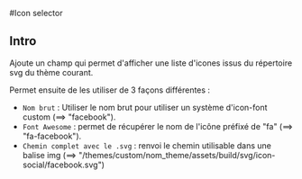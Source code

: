 #Icon selector

## Intro
Ajoute un champ qui permet d'afficher une liste d'icones issus du répertoire svg du thème courant.


Permet ensuite de les utiliser de 3 façons différentes :
- `Nom brut` : Utiliser le nom brut pour utiliser un système d'icon-font custom (==> "facebook").
- `Font Awesome` : permet de récupérer le nom de l'icône préfixé de "fa" (==> "fa-facebook").
- `Chemin complet avec le .svg` : renvoi le chemin utilisable dans une balise img (==> "/themes/custom/nom_theme/assets/build/svg/icon-social/facebook.svg")
